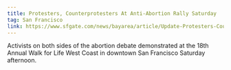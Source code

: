 ```yaml
---
title: Protesters, Counterprotesters At Anti-Abortion Rally Saturday
tag: San Francisco
link: https://www.sfgate.com/news/bayarea/article/Update-Protesters-Counterprotesters-At-16796833.php
---
```


Activists on both sides of the abortion debate demonstrated at the 18th Annual Walk for Life West Coast in downtown San Francisco Saturday afternoon.
